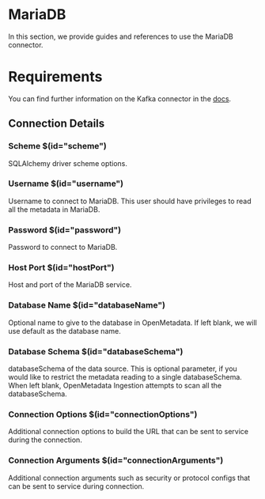# MariaDB

In this section, we provide guides and references to use the MariaDB connector.

# Requirements
<!-- to be updated -->
You can find further information on the Kafka connector in the [docs](https://docs.open-metadata.org/connectors/database/mariadb).

## Connection Details

### Scheme $(id="scheme")

SQLAlchemy driver scheme options.
<!-- scheme to be updated -->

### Username $(id="username")

Username to connect to MariaDB. This user should have privileges to read all the metadata in MariaDB.
<!-- username to be updated -->

### Password $(id="password")

Password to connect to MariaDB.
<!-- password to be updated -->

### Host Port $(id="hostPort")

Host and port of the MariaDB service.
<!-- hostPort to be updated -->

### Database Name $(id="databaseName")

Optional name to give to the database in OpenMetadata. If left blank, we will use default as the database name.
<!-- databaseName to be updated -->

### Database Schema $(id="databaseSchema")

databaseSchema of the data source. This is optional parameter, if you would like to restrict the metadata reading to a single databaseSchema. When left blank, OpenMetadata Ingestion attempts to scan all the databaseSchema.
<!-- databaseSchema to be updated -->

### Connection Options $(id="connectionOptions")

Additional connection options to build the URL that can be sent to service during the connection.
<!-- connectionOptions to be updated -->

### Connection Arguments $(id="connectionArguments")

Additional connection arguments such as security or protocol configs that can be sent to service during connection.
<!-- connectionArguments to be updated -->

